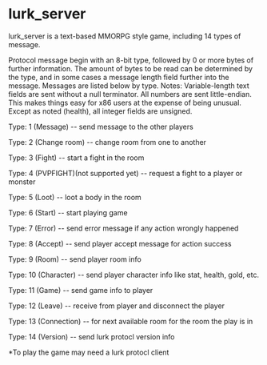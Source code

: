 # lurk_server

lurk_server is a text-based MMORPG style game, including 14 types of message.

Protocol message begin with an 8-bit type, followed by 0 or more bytes of further information.
The amount of bytes to be read can be determined by the type, and in some cases a message length field further into the message.
Messages are listed below by type. Notes:
Variable-length text fields are sent without a null terminator.
All numbers are sent little-endian. This makes things easy for x86 users at the expense of being unusual.
Except as noted (health), all integer fields are unsigned.

Type: 1 (Message) 
-- send message to the other players

Type: 2 (Change room)
-- change room from one to another

Type: 3 (Fight) 
-- start a fight in the room

Type: 4 (PVPFIGHT)(not supported yet) 
-- request a fight to a player or monster

Type: 5 (Loot)
-- loot a body in the room

Type: 6 (Start)
-- start playing game

Type: 7 (Error)
-- send error message if any action wrongly happened

Type: 8 (Accept)
-- send player accept message for action success

Type: 9 (Room)
-- send player room info

Type: 10 (Character)
-- send player character info like stat, health, gold, etc.

Type: 11 (Game)
-- send game info to player

Type: 12 (Leave)
-- receive from player and disconnect the player

Type: 13 (Connection)
-- for next available room for the room the play is in

Type: 14 (Version)
-- send lurk protocl version info

\*To play the game may need a lurk protocl client

